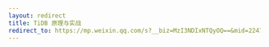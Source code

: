 ```yaml
---
layout: redirect
title: TiDB 原理与实战
redirect_to: https://mp.weixin.qq.com/s?__biz=MzI3NDIxNTQyOQ==&mid=2247484780&idx=2&sn=88cec55b38452c1a38a1946be41ad4bb&chksm=eb162206dc61ab106853adbd929673ae2c8f15fdcc9eec933e14156ec7b6ec56f8cdce02ee4c&scene=38#wechat_redirect
---
```

